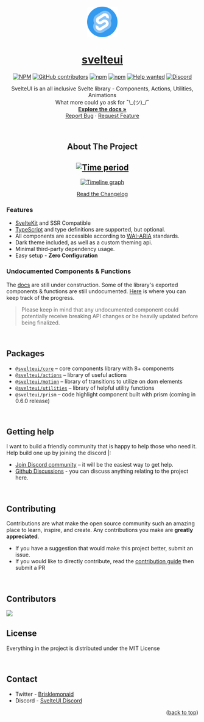 <div id="top"></div>

<br />
<div align="center">
   <img src="gallery/Logo.png" alt="Logo" width="80" height="80">
  <a href="https://github.com/svelteuidev/svelteui">
    <h1 align="center">svelteui</h1>
  </a>

[![NPM](https://img.shields.io/github/license/svelteuidev/svelteui)](https://github.com/svelteuidev/svelteui/blob/main/LICENSE)
[![GitHub contributors](https://img.shields.io/github/contributors/svelteuidev/svelteui)](https://github.com/svelteuidev/svelteui/graphs/contributors)
[![npm](https://img.shields.io/npm/v/@svelteuidev/core)](https://www.npmjs.com/package/@svelteuidev/core)
[![npm](https://img.shields.io/npm/dm/@svelteuidev/core)](https://www.npmjs.com/package/@svelteuidev/core)
[![Help wanted](https://img.shields.io/github/labels/svelteuidev/svelteui/help%20wanted?label=Contribute)](https://github.com/svelteuidev/svelteui/labels/help%20wanted)
[![Discord](https://img.shields.io/badge/Chat%20on-Discord-%235865f2)](https://discord.gg/2J2xmzCS79)

  <p align="center">
   SvelteUI is an all inclusive Svelte library - Components, Actions, Utilities, Animations <br /> What more could yo ask for ¯\_(ツ)_/¯
    <br />
    <a href="https://svelteui-docs.vercel.app/"><strong>Explore the docs »</strong></a>
    <br />
    <a href="https://github.com/svelteuidev/svelteui/issues">Report Bug</a>
    ·
    <a href="https://github.com/svelteuidev/svelteui/issues">Request Feature</a>
  </p>
</div>

<br />

<div align='center'>

## **About The Project**

## [![Time period](https://images.repography.com/24930506/svelteuidev/svelteui/recent-activity/fc5677046c345e8190582fbd7b3464af_badge.svg)](https://repography.com)

[![Timeline graph](https://images.repography.com/24930506/svelteuidev/svelteui/recent-activity/fc5677046c345e8190582fbd7b3464af_timeline.svg)](https://github.com/svelteuidev/svelteui/commits)

[Read the Changelog](https://svelteui-docs.vercel.app/docs/changelog)

</div>

### Features

- [SvelteKit](https://kit.svelte.dev/) and SSR Compatible
- [TypeScript](https://typescriptlang.org/) and type definitions are supported, but optional.
- All components are accessible according to [WAI-ARIA](https://www.w3.org/WAI/standards-guidelines/aria/) standards.
- Dark theme included, as well as a custom theming api.
- Minimal third-party dependency usage.
- Easy setup - **Zero Configuration**

### Undocumented Components & Functions

The [docs](https://svelteui-docs.vercel.app/) are still under construction. Some of the library's exported components & functions are still undocumented. [Here](https://github.com/svelteuidev/svelteui/issues/15) is where you can keep track of the progress.

> Please keep in mind that any undocumented component could potentially receive breaking API changes or be heavily updated before being finalized.

<br />

## Packages

- [`@svelteui/core`](https://svelteui-docs.vercel.app/docs/core/button) – core components library with 8+ components
- [`@svelteui/actions`](https://svelteui-docs.vercel.app/docs/actions/use-click-outside) – library of useful actions
- [`@svelteui/motion`](https://svelteui-docs.vercel.app/docs/motion/typewriter) – library of transitions to utilize on dom elements
- [`@svelteui/utilities`](https://svelteui-docs.vercel.app/docs/utilities/os) – library of helpful utility functions
- `@svelteui/prism` – code highlight component built with prism (coming in 0.6.0 release)

<br />

## Getting help

I want to build a friendly community that is happy to help those who need it. Help build one up by joining the discord |:

- [Join Discord community](https://discord.gg/2J2xmzCS79) – it will be the easiest way to get help.
- [Github Discussions](https://github.com/svelteuidev/svelteui/discussions) - you can discuss anything relating to the project here.

<br />

## Contributing

Contributions are what make the open source community such an amazing place to learn, inspire, and create. Any contributions you make are **greatly appreciated**.

- If you have a suggestion that would make this project better, submit an issue.
- If you would like to directly contribute, read the [contribution guide](https://svelteui-docs.vercel.app/docs/contribute) then submit a PR

<br />

## Contributors

<a href="https://github.com/svelteuidev/svelteui/graphs/contributors">
  <img src="https://contrib.rocks/image?repo=svelteuidev/svelteui" />
</a>

<br />

## License

Everything in the project is distributed under the MIT License

<br />

## Contact

- Twitter - [Brisklemonaid](https://twitter.com/brisklemonaid)
- Discord - [SvelteUI Discord](https://discord.gg/2J2xmzCS79)

<p align="right">(<a href="#top">back to top</a>)</p>
